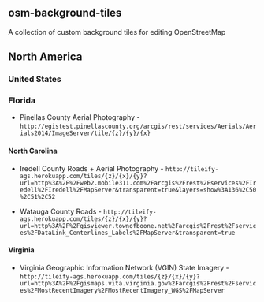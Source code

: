 ## osm-background-tiles

A collection of custom background tiles for editing OpenStreetMap

## North America

### United States

### Florida

* Pinellas County Aerial Photography - `http://egistest.pinellascounty.org/arcgis/rest/services/Aerials/Aerials2014/ImageServer/tile/{z}/{y}/{x}`

#### North Carolina

* Iredell County Roads + Aerial Photography - `http://tileify-ags.herokuapp.com/tiles/{z}/{x}/{y}?url=http%3A%2F%2Fweb2.mobile311.com%2Farcgis%2Frest%2Fservices%2FIredell%2FIredell%2FMapServer&transparent=true&layers=show%3A136%2C50%2C51%2C52`

* Watauga County Roads - `http://tileify-ags.herokuapp.com/tiles/{z}/{x}/{y}?url=http%3A%2F%2Fgisviewer.townofboone.net%2Farcgis%2Frest%2Fservices%2FDataLink_Centerlines_Labels%2FMapServer&transparent=true`

#### Virginia
* Virginia Geographic Information Network (VGIN) State Imagery - `http://tileify-ags.herokuapp.com/tiles/{z}/{x}/{y}?url=http%3A%2F%2Fgismaps.vita.virginia.gov%2Farcgis%2Frest%2Fservices%2FMostRecentImagery%2FMostRecentImagery_WGS%2FMapServer`
